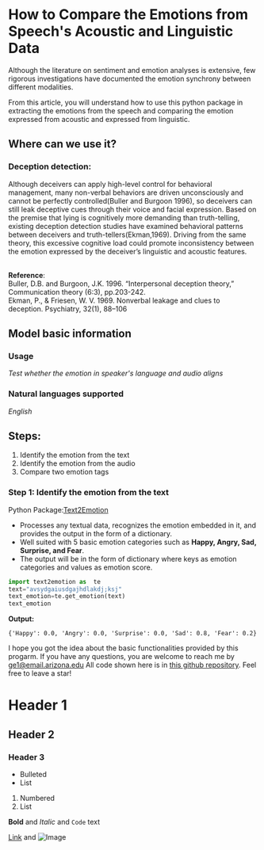 # How to Compare the Emotions from Speech's Acoustic and Linguistic Data

Although the literature on sentiment and emotion analyses is extensive, few rigorous investigations have documented the emotion synchrony between different modalities.

From this article, you will understand how to use this python package in extracting the emotions from the speech and comparing the emotion expressed from acoustic and expressed from linguistic.

## Where can we use it?

### Deception detection:
Although deceivers can apply high-level control for behavioral management, many non-verbal behaviors are driven unconsciously and cannot be perfectly controlled(Buller and Burgoon 1996), so deceivers can still leak deceptive cues through their voice and facial expression. Based on the premise that lying is cognitively more demanding than truth-telling, existing deception detection studies have examined behavioral patterns between deceivers and truth-tellers(Ekman,1969). Driving from the same theory, this excessive cognitive load could promote inconsistency between the emotion expressed by the deceiver’s linguistic and acoustic features.

<br/>**Reference**:
<br/>Buller, D.B. and Burgoon, J.K. 1996. “Interpersonal deception theory,” Communication theory (6:3), pp.203-242.
<br/>Ekman, P., & Friesen, W. V. 1969. Nonverbal leakage and clues to deception. Psychiatry, 32(1), 88–106

## Model basic information
### Usage
_Test whether the emotion in speaker's language and audio aligns_
### Natural languages supported
_English_

## Steps:
1. Identify the emotion from the text
2. Identify the emotion from the audio
3. Compare two emotion tags

### Step 1: Identify the emotion from the text
Python  Package:[Text2Emotion](https://pypi.org/project/text2emotion/)
- Processes any textual data, recognizes the emotion embedded in it, and provides the output in the form of a dictionary.
- Well suited with 5 basic emotion categories such as **Happy, Angry, Sad, Surprise, and Fear**.
- The output will be in the form of dictionary where keys as emotion categories and values as emotion score.
```python
import text2emotion as  te
text="avsydgaiusdgajhdlakdj;ksj"
text_emotion=te.get_emotion(text)
text_emotion
```
**Output:**
```
{'Happy': 0.0, 'Angry': 0.0, 'Surprise': 0.0, 'Sad': 0.8, 'Fear': 0.2}
```







I hope you got the idea about the basic functionalities provided by this progarm. If you have any questions, you are welcome to reach me by [ge1@email.arizona.edu](ge1@email.arizona.edu)
All code shown here is in [this github repository](https://github.com/tinageee/technical-tutorial.git). Feel free to leave a star!

# Header 1
## Header 2
### Header 3

- Bulleted
- List

1. Numbered
2. List

**Bold** and _Italic_ and `Code` text

[Link](url) and ![Image](src)
```

